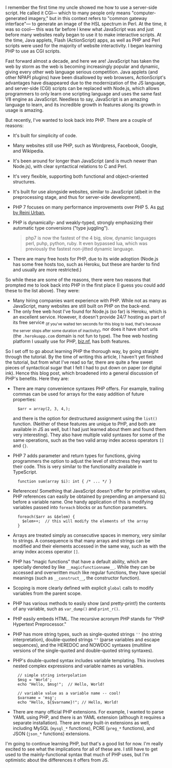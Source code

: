 I remember the first time my uncle showed me how to use a server-side script. He called it CGI&mdash; which to many people only means "computer-generated imagery," but in this context refers to "common gateway interface"&mdash; to generate an image of the HSL spectrum in Perl. At the time, it was so cool&mdash; this was far before I knew what JavaScript was and just before many websites really began to use it to make interactive scripts. At the time, Java applets, Flash (ActionScript) apps, as well as PHP and Perl scripts were used for the majority of website interactivity. I began learning PHP to use as CGI scripts.

Fast forward almost a decade, and here we are! JavaScript has taken the web by storm as the web is becoming increasingly popular and dynamic, giving every other web language serious competition. Java applets (and other NPAPI plugins) have been disallowed by web browsers, ActionScript's advantages have disappeared due to the modernization of the JS language, and server-side (CGI) scripts can be replaced with Node.js, which allows programmers to only learn one scripting language and uses the same fast V8 engine as JavaScript. Needless to say, JavaScript is an amazing language to learn, and its incredible growth in features along its growth in usage is amazing.

But recently, I've wanted to look back into PHP. There are a couple of reasons:

- It's built for simplicity of code.
- Many websites still use PHP, such as Wordpress, Facebook, Google, and Wikipedia.
- It's been around for longer than JavaScript (and is much newer than Node.js), with clear syntactical relations to C and Perl.
- It's very flexible, supporting both functional and object-oriented structures.
- It's built for use alongside websites, similar to JavaScript (albeit in the preprocessing stage, and thus for server-side development).
- PHP 7 focuses on many performance improvements over PHP 5. As [put by Reini Urban][1],
- PHP is dynamically- and weakly-typed, strongly emphasizing their automatic type conversions ("type juggling").

    > php7 is now the fastest of the 4 big, slow, dynamic languages perl, puhp, python, ruby. It even bypassed lua, which was previously the fastest non-jitted dynamic language.

- There are many free hosts for PHP, due to its wide adoption (Node.js has some free hosts too, such as Heroku, but these are harder to find and usually are more restricted.)

So while these are some of the reasons, there were two reasons that prompted me to look back into PHP in the first place (I guess you could add these to the list above). They were:

- Many hiring companies want experience with PHP. While not as many as JavaScript, many websites are still built on PHP on the back-end.
- The only free web host I've found for Node.js (so far) is Heroku, which is an excellent service. However, it doesn't provide 24/7 hosting as part of its free service <sub>(If you've waited ten seconds for this blog to load, that's because the server stops after some duration of inactivity)</sub>, nor does it have short urls (the `.herokuapp.com` domain is not fun to type). The free web hosting platform I usually use for PHP, [biz.nf][2], has both features.

So I set off to go about learning PHP the thorough way, by going straight through the tutorial. By the time of writing this article, I haven't yet finished the tutorial, but from what I've read so far, there are quite a few sweet pieces of syntactical sugar that I felt I had to put down on paper (or digital ink). Hence this blog post, which broadened into a general discussion of PHP's benefits. Here they are:

- There are many convenience syntaxes PHP offers. For example, trailing commas can be used for arrays for the easy addition of future properties:

        $arr = array(2, 3, 4,);

    and there is the option for destructured assignment using the `list()` function. (Neither of these features are unique to PHP, and both are available in JS as well, but I had just learned about them and found them very interesting). They also have multiple valid syntaxes for some of the same operations, such as the two valid array index access operators `[]` and `{}`.
- PHP 7 adds parameter and return types for functions, giving programmers the option to adjust the level of strictness they want to their code. This is very similar to the functionality available in TypeScript.

        function sum(array $i): int { /* ... */ }

- References! Something that JavaScript doesn't offer for primitive values, PHP references can easily be obtained by prepending an ampersand (`&`) before a variable name. One handy application of this is modifying variables passed into `foreach` blocks or as function parameters.

        foreach($arr as &$elem) {
          $elem++;  // this will modify the elements of the array
        }

- Arrays are treated simply as consecutive spaces in memory, very similar to strings. A consequence is that many arrays and strings can be modified and their elements accessed in the same way, such as with the array index access operator `[]`.
- PHP has "magic functions" that have a default ability, which are specially denoted by like  `__magicfunctionname__`. While they can be accessed and overwritten much like regular functions, they have special meanings (such as `__construct__`, the constructor function).
- Scoping is more clearly defined with explicit `global` calls to modify variables from the parent scope.
- PHP has various methods to easily show (and pretty-print!) the contents of any variable, such as `var_dump()` and `print_r()`.
- PHP easily embeds HTML. The recursive acronym PHP stands for "PHP Hypertext Preprocessor."
- PHP has more string types, such as single-quoted strings `''` (no string interpretation), double-quoted strings `""` (parse variables and escape sequences), and the HEREDOC and NOWDOC syntaxes (multiline versions of the single-quoted and double-quoted string syntaxes).
- PHP's double-quoted syntax includes variable templating. This involves nested complex expressions and variable names as variables.

        // simple string interpolation
        $msg = 'World';
        echo "Hello, $msg!";  // Hello, World!

        // variable value as a variable name -- cool!
        $varname = 'msg';
        echo "Hello, ${$varname}!"; // Hello, World!

- There are many official PHP extensions. For example, I wanted to parse YAML using PHP, and there is an YAML extension (although it requires a separate installation). There are many built-in extensions as well, including MySQL (`mysql_*` functions), PCRE (`preg_*` functions), and JSON (`json_*` functions) extensions.

I'm going to continue learning PHP, but that's a good list for now. I'm really excited to see what the implications for all of these are. I still have to get used to the mainly-functional syntax that much of PHP uses, but I'm optimistic about the differences it offers from JS.

[1]: https://www.quora.com/Which-programming-language-has-faster-performance-PHP-or-Perl
[2]: https://www.biz.nf